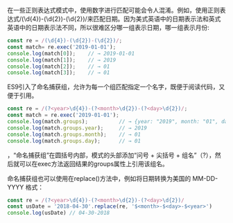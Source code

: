 
在一些正则表达式模式中，使用数字进行匹配可能会令人混淆。例如，使用正则表达式/(\d{4})-(\d{2})-(\d{2})/来匹配日期。因为美式英语中的日期表示法和英式英语中的日期表示法不同，所以很难区分哪一组表示日期，哪一组表示月份:

```js
const re = /(\d{4})-(\d{2})-(\d{2})/;
const match= re.exec('2019-01-01');
console.log(match[0]);    // → 2019-01-01
console.log(match[1]);    // → 2019
console.log(match[2]);    // → 01
console.log(match[3]);    // → 01
```
ES9引入了命名捕获组，允许为每一个组匹配指定一个名字，既便于阅读代码，又便于引用。

```js
const re = /(?<year>\d{4})-(?<month>\d{2})-(?<day>\d{2})/;
const match = re.exec('2019-01-01');
console.log(match.groups);          // → {year: "2019", month: "01", day: "01"}
console.log(match.groups.year);     // → 2019
console.log(match.groups.month);    // → 01
console.log(match.groups.day);      // → 01
```

，“命名捕获组”在圆括号内部，模式的头部添加“问号 + 尖括号 + 组名”（?），然后就可以在exec方法返回结果的groups属性上引用该组名。

命名捕获组也可以使用在replace()方法中，例如将日期转换为美国的 MM-DD-YYYY 格式：

```js
const re = /(?<year>\d{4})-(?<month>\d{2})-(?<day>\d{2})/
const usDate = '2018-04-30'.replace(re, '$<month>-$<day>-$<year>')
console.log(usDate) // 04-30-2018
```